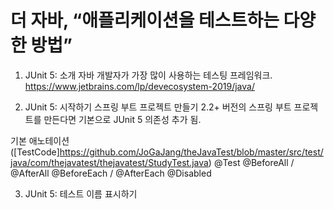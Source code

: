 # 더 자바, “애플리케이션을 테스트하는 다양한 방법” 

1. JUnit 5: 소개
   자바 개발자가 가장 많이 사용하는 테스팅 프레임워크.
   https://www.jetbrains.com/lp/devecosystem-2019/java/

2. JUnit 5: 시작하기
   스프링 부트 프로젝트 만들기 
   2.2+ 버전의 스프링 부트 프로젝트를 만든다면 기본으로 JUnit 5 의존성 추가 됨.

  기본 애노테이션([TestCode]https://github.com/JoGaJang/theJavaTest/blob/master/src/test/java/com/thejavatest/thejavatest/StudyTest.java)
    @Test
    @BeforeAll / @AfterAll
    @BeforeEach / @AfterEach
    @Disabled

3. JUnit 5: 테스트 이름 표시하기
